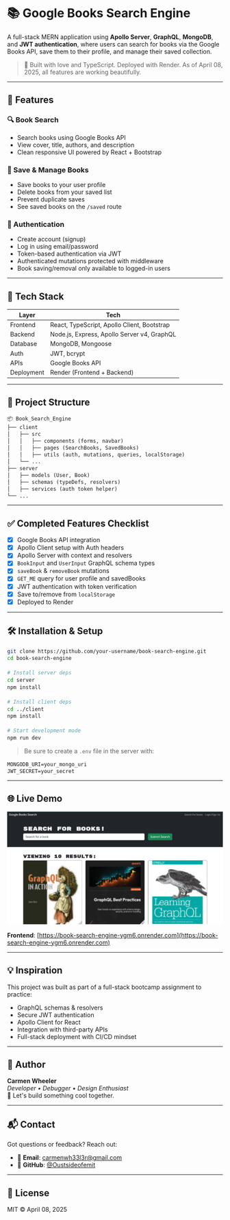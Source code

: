 # 📚 Google Books Search Engine

A full-stack MERN application using **Apollo Server**, **GraphQL**, **MongoDB**, and **JWT authentication**, where users can search for books via the Google Books API, save them to their profile, and manage their saved collection.

> 🧠 Built with love and TypeScript. Deployed with Render. As of April 08, 2025, all features are working beautifully.

---

## 🚀 Features

### 🔍 Book Search
- Search books using Google Books API
- View cover, title, authors, and description
- Clean responsive UI powered by React + Bootstrap

### 💾 Save & Manage Books
- Save books to your user profile
- Delete books from your saved list
- Prevent duplicate saves
- See saved books on the `/saved` route

### 🔐 Authentication
- Create account (signup)
- Log in using email/password
- Token-based authentication via JWT
- Authenticated mutations protected with middleware
- Book saving/removal only available to logged-in users

---

## 🧱 Tech Stack

| Layer      | Tech                                                     |
|------------|----------------------------------------------------------|
| Frontend   | React, TypeScript, Apollo Client, Bootstrap              |
| Backend    | Node.js, Express, Apollo Server v4, GraphQL              |
| Database   | MongoDB, Mongoose                                        |
| Auth       | JWT, bcrypt                                              |
| APIs       | Google Books API                                         |
| Deployment | Render (Frontend + Backend)                              |

---

## 🧩 Project Structure

```
📦 Book_Search_Engine
├── client
│   ├── src
│   │   ├── components (forms, navbar)
│   │   ├── pages (SearchBooks, SavedBooks)
│   │   ├── utils (auth, mutations, queries, localStorage)
│   └── ...
├── server
│   ├── models (User, Book)
│   ├── schemas (typeDefs, resolvers)
│   ├── services (auth token helper)
└── ...
```

---

## ✅ Completed Features Checklist

- [x] Google Books API integration
- [x] Apollo Client setup with Auth headers
- [x] Apollo Server with context and resolvers
- [x] `BookInput` and `UserInput` GraphQL schema types
- [x] `saveBook` & `removeBook` mutations
- [x] `GET_ME` query for user profile and savedBooks
- [x] JWT authentication with token verification
- [x] Save to/remove from `localStorage`
- [x] Deployed to Render

---

## 🛠️ Installation & Setup

```bash
git clone https://github.com/your-username/book-search-engine.git
cd book-search-engine

# Install server deps
cd server
npm install

# Install client deps
cd ../client
npm install

# Start development mode
npm run dev
```

> Be sure to create a `.env` file in the server with:
```
MONGODB_URI=your_mongo_uri
JWT_SECRET=your_secret
```

---

## 🌐 Live Demo

 <img src="client/build/assets/BSE.jpg" width="800" alt="Screenshot of the homepage"/>

**Frontend**: [https://book-search-engine-ygm6.onrender.com](https://book-search-engine-ygm6.onrender.com)

---

## 💡 Inspiration

This project was built as part of a full-stack bootcamp assignment to practice:

- GraphQL schemas & resolvers
- Secure JWT authentication
- Apollo Client for React
- Integration with third-party APIs
- Full-stack deployment with CI/CD mindset

---

## 🧠 Author

**Carmen Wheeler**  
_Developer • Debugger • Design Enthusiast_  
💬 Let's build something cool together.

---

## 📬 Contact

Got questions or feedback? Reach out:

- 📧 **Email**: carmenwh33l3r@gmail.com  
- 🐙 **GitHub**: [@Oustsideofemit](https://github.com/Oustsideofemit)

---

## 📄 License

MIT © April 08, 2025
